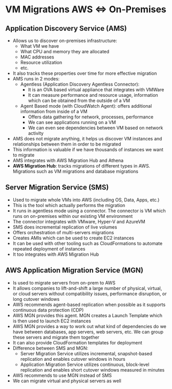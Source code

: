 # VM Migrations AWS <=> On-Premises

## Application Discovery Service (AMS)

- Allows us to discover on-premises infrastructure:
    - What VM we have
    - What CPU and memory they are allocated
    - MAC addresses
    - Resource utilization
    - etc.
- It also tracks these properties over time for more effective migration
- AMS runs in 2 modes:
    - Agentless (Application Discovery Agentless Connector): 
        - It is an OVA based virtual appliance that integrates with VMWare
        - It can measure performance and resource usage, information which can be obtained from the outside of a VM
    - Agent Based mode (with CloudWatch Agent): offers additional information from inside of a VM
        - Offers data gathering for network, processes, performance
        - We can see applications running on a VM
        - We can even see dependencies between VM based on network activity
- AMS does not migrate anything, it helps us discover VM instances and relationships between them in order to be migrated
- This information is valuable if we have thousands of instances we want to migrate
- AMS integrates with AWS Migration Hub and Athena
- **AWS Migration Hub**: tracks migrations of different types in AWS. Migrations such as VM migrations and database migrations

## Server Migration Service (SMS)

- Used to migrate whole VMs into AWS (including OS, Data, Apps, etc.)
- This is the tool which actually performs the migration
- It runs in agentless mode using a connector. The connector is VM which runs on on-premises within our existing VM environment
- The connector integrates with VMware, Hyper-V and AzureVM
- SMS does incremental replication of live volumes
- Offers orchestration of multi-servers migrations
- Creates AMIs which can be used to create EC2 instances
- It can be used with other tooling such as CloudFormations to automate repeated deployment of instances
- It too integrates with AWS Migration Hub

## AWS Application Migration Service (MGN)

- Is used to migrate servers from on-prem to AWS
-  It allows companies to lift-and-shift a large number of physical, virtual, or cloud servers without compatibility issues, performance disruption, or long cutover windows
- AWS recommends agent-based replication when possible as it supports continuous data protection (CDP)
- AWS MGN provides this agent. MGN creates a Launch Template which is then used to launch EC2 instances
- AWS MGN provides a way to work out what kind of dependencies do we have between databases, app servers, web servers, etc. We can group these servers and migrate them together
- It can also provide CloudFormation templates for deployment
- Difference between SMS and MGN:
    - Server Migration Service utilizes incremental, snapshot-based replication and enables cutover windows in hours
    - Application Migration Service utilizes continuous, block-level replication and enables short cutover windows measured in minutes
- AWS recommends to use MGN instead of SMS
- We can migrate virtual and physical servers as well